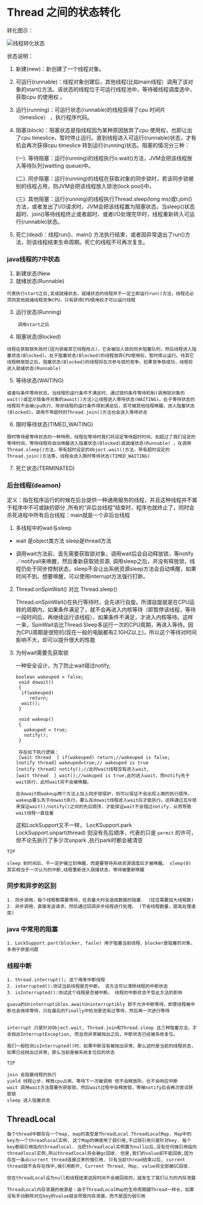 # Thread 之间的状态转化

转化图示：

![线程转化状态](../pictures/thread-status.jpg)


状态说明：

1. 新建(new)：新创建了一个线程对象。

2. 可运行(runnable)：线程对象创建后，其他线程(比如main线程）调用了该对象的start()方法。该状态的线程位于可运行线程池中，等待被线程调度选中，获取cpu 的使用权 。

3. 运行(running)：可运行状态(runnable)的线程获得了cpu 时间片（timeslice） ，执行程序代码。

4. 阻塞(block)：阻塞状态是指线程因为某种原因放弃了cpu 使用权，也即让出了cpu timeslice，暂时停止运行。直到线程进入可运行(runnable)状态，才有机会再次获得cpu timeslice 转到运行(running)状态。阻塞的情况分三种：

    (一). 等待阻塞：运行(running)的线程执行o.wait()方法，JVM会把该线程放入等待队列(waitting queue)中。

    (二). 同步阻塞：运行(running)的线程在获取对象的同步锁时，若该同步锁被别的线程占用，则JVM会把该线程放入锁池(lock pool)中。

    (三). 其他阻塞：运行(running)的线程执行Thread.sleep(long ms)或t.join()方法，或者发出了I/O请求时，JVM会把该线程置为阻塞状态。当sleep()状态超时、join()等待线程终止或者超时、或者I/O处理完毕时，线程重新转入可运行(runnable)状态。

5. 死亡(dead)：线程run()、main() 方法执行结束，或者因异常退出了run()方法，则该线程结束生命周期。死亡的线程不可再次复生。


### java线程的7中状态

1. 新建状态(New
2. 就绪状态(Runnable)

```
代表执行start之后,变成就绪状态，就绪状态的线程并不一定立即运行run()方法，线程还必须同其他就绪线程竞争CPU，只有获得CPU使用权才可以运行线程
```
3. 运行状态(Running)

```
    调用start之后
```
4. 阻塞状态(Blocked)

```
线程在获取锁失败时(因为锁被其它线程抢占)，它会被加入锁的同步阻塞队列，然后线程进入阻塞状态(Blocked)。处于阻塞状态(Blocked)的线程放弃CPU使用权，暂时停止运行。待其它线程释放锁之后，阻塞状态(Blocked)的线程将在次参与锁的竞争，如果竞争锁成功，线程将进入就绪状态(Runnable) 
```

5. 等待状态(WAITING)

```
或者叫条件等待状态，当线程的运行条件不满足时，通过锁的条件等待机制(调用锁对象的wait()或显示锁条件对象的await()方法)让线程进入等待状态(WAITING)。处于等待状态的线程将不会被cpu执行，除非线程的运行条件得到满足后，其可被其他线程唤醒，进入阻塞状态(Blocked)。调用不带超时的Thread.join()方法也会进入等待状态
```

6. 限时等待状态(TIMED_WAITING)

```
限时等待是等待状态的一种特例，线程在等待时我们将设定等待超时时间，如超过了我们设定的等待时间，等待线程将自动唤醒进入阻塞状态(Blocked)或就绪状态(Runnable) 。在调用Thread.sleep()方法，带有超时设定的Object.wait()方法，带有超时设定的Thread.join()方法等，线程会进入限时等待状态(TIMED_WAITING)
```

7. 死亡状态(TERMINATED)

### 后台线程(deamon)

定义：指在程序运行的时候在后台提供一种通用服务的线程，并且这种线程并不属于程序中不可或缺的部分 ,所有的“非后台线程”结束时，程序也就终止了，同时会杀死进程中所有后台线程：main就是一个非后台线程


1. 多线程中的wait与sleep

- wait 是object类方法 sleep是thread方法

- 调用wait方法前，首先需要获取锁对象，调用wait后会自动释放锁，等notify／notifyall来唤醒，然后重新获取锁资源, 调用sleep之后，并没有释放锁，线程仍处于同步控制状态，sleep不会让出系统资源sleep方法会自动唤醒，如果时间不到，想要唤醒，可以使用interrupt方法强行打断。

2. Thread.onSpinWait() 对比 Thread.sleep()

    Thread.onSpinWait()在执行等待时，会先进行自旋。所谓自旋就是在CPU运转的周期内，如果条件满足了，就不会再进入内核等待（即暂停该线程，等待一段时间后，再继续运行该线程），如果条件不满足，才进入内核等待。这样一来，SpinWait会比Thread.Sleep多运行一次的CPU周期，再进入等待。因为CPU周期是很短的(现在一般的电脑都有2.1GHZ以上)，所以这个等待对时间影响不大，却可以提升很大的性能

3. 为何wait需要先获取锁

    一种安全设计，为了防止wait错过notify, 
    ```
    boolean wakeuped = false;
     void dowait()
     {
      if(wakeuped)
         return;
      wait();
     }

     void wakeup()
     {
       wakeuped = true;
       notify();
     }

     存在如下执行逻辑：
     [wait thread  ] if(wakeuped) return;//wakeuped is false;
    [notify thread] wakeuped=true;// wakeuped is true
    [notify thread] notify();//此时wait线程没有进入wait,
    [wait thread  ] wait();//wakuped is true,此时进入wait，而notify先于wait执行，此时wait将不会被唤醒。

    在dowait和wakeup两个方法上加上同步锁保护，则可以保证不会出现上面的执行顺序。wakeup要么先于dowait执行，要么在dowait线程进入wait后才能执行。这样通过互斥锁来保证wait()/notify()之间的先后顺序，才能保证wait不会错过notify，从而导致wait线程一直挂着
    ```

    这和LockSupport又不一样， LocKSupport.park LockSupport.unpart(thread) 则没有先后顺序，代表的只是 ``permit`` 的许可，但不论先执行了多少次unpark ,执行park时都会被清空


``TIP``

    sleep 到时间后，不一定护被立刻唤醒，而是要等待系统资源调度后才被唤醒。 sleep(0) 其实相当于一次认为的中断,线程重新进入就绪状态，等待被重新唤醒


### 同步和异步的区别

    1. 同步调用，每个线程都需要等待，任务量大时会造成数据的阻塞. （往往需要加大线程数)
    2. 异步调用，直接发送请求，然后通过回调异步线程进行处理。 (节省线程数量，提高处理速度)

### java 中常用的阻塞

    1. LockSupport.part(blocker, fasle) 用于阻塞当前线程，blocker是阻塞的对象，多用于排查问题

### 线程中断

    1. thread.interrupt(); 这个用来中断线程
    2. interrupted():测试当前线程是否中断。 该方法可以清除线程的中断状态
    3. isInterrupted():测试这个线程是否被中断。 线程的中断状态不受此方法的影响

    guava的Uninterruptibles.awaitUninterruptibly 即不允许中断等待，即便线程被中断也会继续等待，只在最后的finally中检测是否有过等待，然后再一次进行等待


    interrupt 只是针对Object.wait, Thread.join和Thread.sleep 这三种阻塞方法，才会抛出InterruptException, 而且但异常被抛出之后，中断状态已经被系统复位。

    我们一般检测isInterrupted()时，如果中断没有被抛出异常，那么这时是当前的线程状态，如果已经抛出过异常，那么当前是被系统复位后的状态

``TIP``

    join 会阻塞线程的执行
    yield 线程让步，释放cpu占用，等待下一次被调用 但不会释放所，也不会响应中断
    wait 调用wait方法需要先获取锁，然后wait过程中会释放锁，等被notify后会再次尝试获取锁
    sleep 进入阻塞状态

## ThreadLocal

```
每个thread中都存在一个map, map的类型是ThreadLocal.ThreadLocalMap. Map中的key为一个threadlocal实例. 这个Map的确使用了弱引用,不过弱引用只是针对key. 每个key都弱引用指向threadlocal. 当把threadlocal实例置为null以后,没有任何强引用指向threadlocal实例,所以threadlocal将会被gc回收. 但是,我们的value却不能回收,因为存在一条从current thread连接过来的强引用. 只有当前thread结束以后, current thread就不会存在栈中,强引用断开, Current Thread, Map, value将全部被GC回收.

但在threadLocal设为null和线程结束这段时间不会被回收的，就发生了我们认为的内存泄露

ThreadLocal内存泄漏的根源是：由于ThreadLocalMap的生命周期跟Thread一样长，如果没有手动删除对应key的value就会导致内存泄漏，而不是因为弱引用
```
